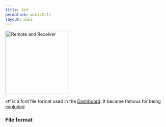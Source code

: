 ```yaml
---
title: Xtf
permalink: wiki/Xtf/
layout: wiki
---
```


<img src="http://i.imgur.com/u2P069H.png" title="Remote and Receiver" alt="Remote and Receiver" width="200" />

xtf is a font file format used in the [Dashboard](/wiki/Dashboard "wikilink").
It became famous for being [exploited](/wiki/Exploits#Font_hacks "wikilink").

### File format
